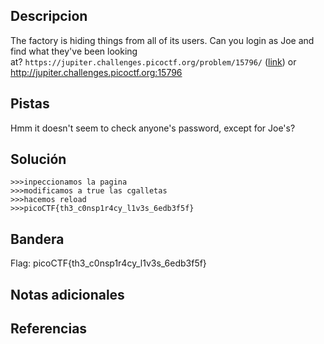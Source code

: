  ## Descripcion

The factory is hiding things from all of its users. Can you login as Joe and find what they've been looking at? `https://jupiter.challenges.picoctf.org/problem/15796/` ([link](https://jupiter.challenges.picoctf.org/problem/15796/)) or http://jupiter.challenges.picoctf.org:15796

## Pistas

Hmm it doesn't seem to check anyone's password, except for Joe's?


## Solución

``` 
>>>inpeccionamos la pagina
>>>modificamos a true las cgalletas
>>>hacemos reload
>>>picoCTF{th3_c0nsp1r4cy_l1v3s_6edb3f5f}
```

## Bandera
Flag: picoCTF{th3_c0nsp1r4cy_l1v3s_6edb3f5f}


## Notas adicionales


## Referencias
